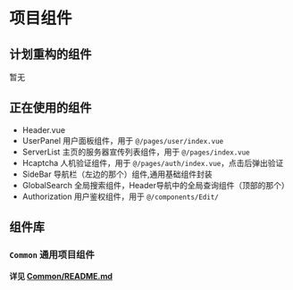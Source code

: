 # 项目组件

## 计划重构的组件

暂无

## 正在使用的组件

- Header.vue
- UserPanel 用户面板组件，用于 `@/pages/user/index.vue`
- ServerList 主页的服务器宣传列表组件，用于 `@/pages/index.vue`
- Hcaptcha 人机验证组件，用于 `@/pages/auth/index.vue`，点击后弹出验证
- SideBar 导航栏（左边的那个）组件,通用基础组件封装
- GlobalSearch 全局搜索组件，Header导航中的全局查询组件（顶部的那个）
- Authorization 用户鉴权组件，用于 `@/components/Edit/`

## 组件库

### `Common` 通用项目组件

**详见 [Common/README.md](./Common/README.md)**

